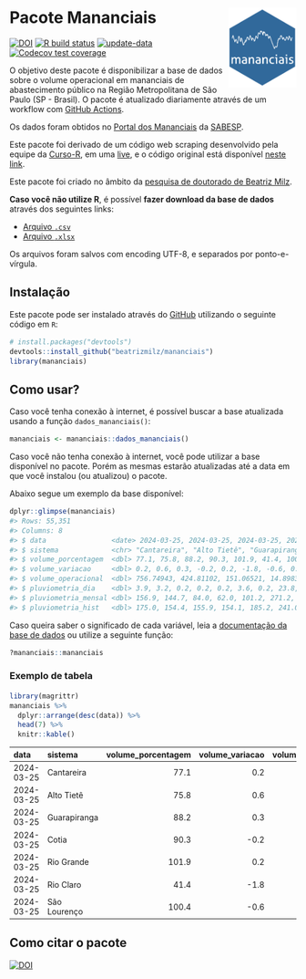 
<!-- README.md is generated from README.Rmd. Please edit that file -->

# Pacote Mananciais <img src="man/figures/hexlogo.png" align="right" width = "120px"/>

<!-- badges: start -->

[![DOI](https://zenodo.org/badge/DOI/10.5281/zenodo.4733056.svg)](https://doi.org/10.5281/zenodo.4733056)
[![R build
status](https://github.com/beatrizmilz/mananciais/workflows/R-CMD-check/badge.svg)](https://github.com/beatrizmilz/mananciais/actions)
[![update-data](https://github.com/beatrizmilz/mananciais/actions/workflows/2-update_data.yaml/badge.svg)](https://github.com/beatrizmilz/mananciais/actions/workflows/2-update_data.yaml)
[![Codecov test
coverage](https://codecov.io/gh/beatrizmilz/mananciais/branch/master/graph/badge.svg)](https://codecov.io/gh/beatrizmilz/mananciais?branch=master)
<!-- badges: end -->

O objetivo deste pacote é disponibilizar a base de dados sobre o volume
operacional em mananciais de abastecimento público na Região
Metropolitana de São Paulo (SP - Brasil). O pacote é atualizado
diariamente através de um workflow com [GitHub
Actions](https://github.com/beatrizmilz/mananciais/actions).

Os dados foram obtidos no [Portal dos
Mananciais](http://mananciais.sabesp.com.br/Situacao) da
[SABESP](http://site.sabesp.com.br/site/Default.aspx).

Este pacote foi derivado de um código web scraping desenvolvido pela
equipe da [Curso-R](https://www.curso-r.com/), em uma
[live](https://youtu.be/jvZIxrMmOcQ), e o código original está
disponível [neste
link](https://github.com/curso-r/lives/blob/master/drafts/20200730_scraper_sabesp.R).

Este pacote foi criado no âmbito da [pesquisa de doutorado de Beatriz
Milz](https://beatrizmilz.github.io/tese/).

**Caso você não utilize R**, é possível **fazer download da base de
dados** através dos seguintes links:

- [Arquivo
  `.csv`](https://github.com/beatrizmilz/mananciais/raw/master/inst/extdata/mananciais.csv)
- [Arquivo
  `.xlsx`](https://github.com/beatrizmilz/mananciais/blob/master/inst/extdata/mananciais.xlsx?raw=true)

Os arquivos foram salvos com encoding UTF-8, e separados por
ponto-e-vírgula.

## Instalação

Este pacote pode ser instalado através do [GitHub](https://github.com/)
utilizando o seguinte código em `R`:

``` r
# install.packages("devtools")
devtools::install_github("beatrizmilz/mananciais")
library(mananciais)
```

## Como usar?

Caso você tenha conexão à internet, é possível buscar a base atualizada
usando a função `dados_mananciais()`:

``` r
mananciais <- mananciais::dados_mananciais() 
```

Caso você não tenha conexão à internet, você pode utilizar a base
disponível no pacote. Porém as mesmas estarão atualizadas até a data em
que você instalou (ou atualizou) o pacote.

Abaixo segue um exemplo da base disponível:

``` r
dplyr::glimpse(mananciais)
#> Rows: 55,351
#> Columns: 8
#> $ data                <date> 2024-03-25, 2024-03-25, 2024-03-25, 2024-03-25, 2…
#> $ sistema             <chr> "Cantareira", "Alto Tietê", "Guarapiranga", "Cotia…
#> $ volume_porcentagem  <dbl> 77.1, 75.8, 88.2, 90.3, 101.9, 41.4, 100.4, 76.9, …
#> $ volume_variacao     <dbl> 0.2, 0.6, 0.3, -0.2, 0.2, -1.8, -0.6, 0.2, 1.0, 0.…
#> $ volume_operacional  <dbl> 756.74943, 424.81102, 151.06521, 14.89834, 114.293…
#> $ pluviometria_dia    <dbl> 3.9, 3.2, 0.2, 0.2, 0.2, 3.6, 0.2, 23.8, 25.5, 8.6…
#> $ pluviometria_mensal <dbl> 156.9, 144.7, 84.0, 62.0, 101.2, 271.2, 72.8, 153.…
#> $ pluviometria_hist   <dbl> 175.0, 154.4, 155.9, 154.1, 185.2, 241.0, 198.9, 1…
```

Caso queira saber o significado de cada variável, leia a [documentação
da base de
dados](https://beatrizmilz.github.io/mananciais/reference/mananciais.html)
ou utilize a seguinte função:

``` r
?mananciais::mananciais
```

### Exemplo de tabela

``` r
library(magrittr)
mananciais %>% 
  dplyr::arrange(desc(data)) %>% 
  head(7) %>%
  knitr::kable()
```

| data       | sistema      | volume_porcentagem | volume_variacao | volume_operacional | pluviometria_dia | pluviometria_mensal | pluviometria_hist |
|:-----------|:-------------|-------------------:|----------------:|-------------------:|-----------------:|--------------------:|------------------:|
| 2024-03-25 | Cantareira   |               77.1 |             0.2 |          756.74943 |              3.9 |               156.9 |             175.0 |
| 2024-03-25 | Alto Tietê   |               75.8 |             0.6 |          424.81102 |              3.2 |               144.7 |             154.4 |
| 2024-03-25 | Guarapiranga |               88.2 |             0.3 |          151.06521 |              0.2 |                84.0 |             155.9 |
| 2024-03-25 | Cotia        |               90.3 |            -0.2 |           14.89834 |              0.2 |                62.0 |             154.1 |
| 2024-03-25 | Rio Grande   |              101.9 |             0.2 |          114.29317 |              0.2 |               101.2 |             185.2 |
| 2024-03-25 | Rio Claro    |               41.4 |            -1.8 |            5.65330 |              3.6 |               271.2 |             241.0 |
| 2024-03-25 | São Lourenço |              100.4 |            -0.6 |           89.16187 |              0.2 |                72.8 |             198.9 |

## Como citar o pacote

[![DOI](https://zenodo.org/badge/DOI/10.5281/zenodo.4733056.svg)](https://doi.org/10.5281/zenodo.4733056)
